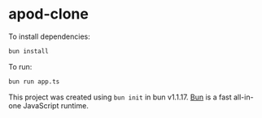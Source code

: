 # apod-clone

To install dependencies:

```bash
bun install
```

To run:

```bash
bun run app.ts
```

This project was created using `bun init` in bun v1.1.17. [Bun](https://bun.sh) is a fast all-in-one JavaScript runtime.
